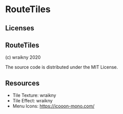 # RouteTiles


## Licenses
## RouteTiles
(c) wraikny 2020

The source code is distributed under the MIT License.

## Resources
- Tile Texture: wraikny
- Tile Effect: wraikny
- Menu Icons: https://icooon-mono.com/
